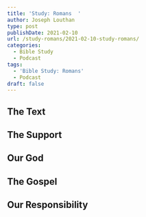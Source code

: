 ```yaml
---
title: 'Study: Romans  '
author: Joseph Louthan
type: post
publishDate: 2021-02-10
url: /study-romans/2021-02-10-study-romans/
categories:
  - Bible Study
  - Podcast
tags:
  - 'Bible Study: Romans'
  - Podcast
draft: false
---
```

## The Text

## The Support

## Our God

## The Gospel

## Our Responsibility

